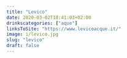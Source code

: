 ```yaml
---
title: "Levico"
date: 2020-03-02T18:41:03+02:00
drinkscategories: ["aque"] 
linksToSite: "https://www.levicoacque.it/"
image: i/levico.jpg
slug: "levico"
draft: false
---
```


